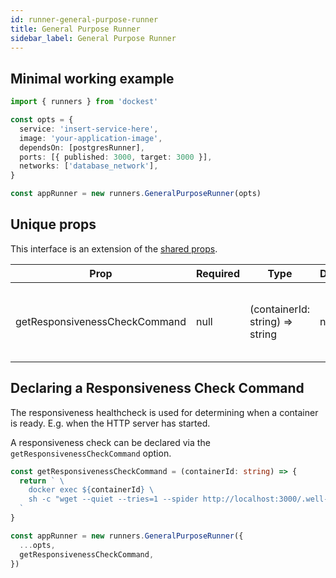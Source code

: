 ```yaml
---
id: runner-general-purpose-runner
title: General Purpose Runner
sidebar_label: General Purpose Runner
---
```


## Minimal working example

```ts
import { runners } from 'dockest'

const opts = {
  service: 'insert-service-here',
  image: 'your-application-image',
  dependsOn: [postgresRunner],
  ports: [{ published: 3000, target: 3000 }],
  networks: ['database_network'],
}

const appRunner = new runners.GeneralPurposeRunner(opts)
```

## Unique props

This interface is an extension of the [shared props](runner-sharedprops).

| Prop                          | Required | Type                            | Default | Description                                                    |
| ----------------------------- | -------- | ------------------------------- | ------- | -------------------------------------------------------------- |
| getResponsivenessCheckCommand | null     | (containerId: string) => string | null    | Declare a function that returns a responsiveness check command |

## Declaring a Responsiveness Check Command

The responsiveness healthcheck is used for determining when a container is ready. E.g. when the HTTP server has started.

A responsiveness check can be declared via the `getResponsivenessCheckCommand` option.

```ts
const getResponsivenessCheckCommand = (containerId: string) => {
  return ` \
    docker exec ${containerId} \
    sh -c "wget --quiet --tries=1 --spider http://localhost:3000/.well-known/healthcheck" \
  `
}

const appRunner = new runners.GeneralPurposeRunner({
  ...opts,
  getResponsivenessCheckCommand,
})
```
